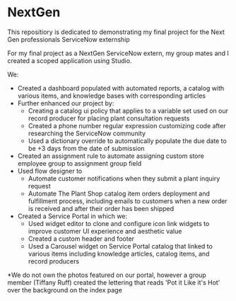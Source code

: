 # NextGen
This repositiory is dedicated to demonstrating my final project for the Next Gen professionals ServiceNow externship
 

For my final project as a NextGen ServiceNow extern, my group mates and I created a scoped application using Studio. 

We:
- Created a dashboard populated with automated reports, a catalog with various items, and knowledge bases with corresponding articles
- Further enhanced our project by:
    -  Creating a catalog ui policy that applies to a variable set used on our record producer for placing plant consultation requests
    - Created a phone number regular expression customizing code after researching the ServiceNow community
    - Used a dictionary override to automatically populate the due date to be +3 days from the date of submission
- Created an assignment rule to automate assigning custom store employee group to assignment group field
- Used flow designer to 
    - Automate customer notifications when they submit a plant inquiry request 
    - Automate The Plant Shop catalog item orders deployment and fulfillment process, including emails to customers when a new order is received and after their order has been shipped
- Created a Service Portal in which we:
    -  Used widget editor to clone and configure icon link widgets to improve customer UI experience and aesthetic value
    - Created a custom header and footer 
    - Used a Carousel widget on Service Portal catalog that linked to various items including knowledge articles, catalog items, and record producers


*We do not own the photos featured on our portal, however a group member (Tiffany Ruff) created the lettering that reads 'Pot it Like it's Hot' over the background on the index page
